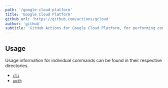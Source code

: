 ```yaml
---
path: '/google-cloud-platform'
title: 'Google Cloud Platform'
github_url: 'https://github.com/actions/gcloud'
author: 'github'
subtitle: 'GitHub Actions for Google Cloud Platform, for performing common tasks such as authorizing and tagging containers, as well as a generic cli for doing arbitrary actions with the Google cloud SDK command-line client.'
---
```


## Usage

Usage information for individual commands can be found in their respective directories.

* [`cli`](/cli)
* [`auth`](/auth)
